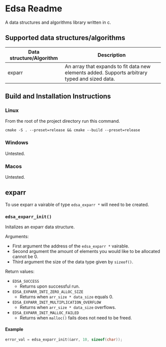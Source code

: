 # Edsa Readme
A data structures and algorithms library written in c.
## Supported data structures/algorithms
| Data structure/Algorithm | Description |
| --- | --- |
| exparr | An array that expands to fit data new elements added. Supports arbitrary typed and sized data. |
## Build and Installation Instructions
### Linux
From the root of the project directory run this command.

```cmake -S . --preset=release && cmake --build --preset=release```
### Windows 
Untested.
### Macos
Untested.

## exparr
To use exparr a vairable of type `edsa_exparr *` will need to be created.

###  `edsa_exparr_init()`
Initalizes an exparr data structure.

Arguments:
 - First argument the address of the `edsa_exparr *` vairable.
 - Second argument the amount of elements you would like to be allocated cannot be 0.
 - Third argument the size of the data type given by `sizeof()`.

Return values:
 - `EDSA_SUCCESS`
   - Returns upon successful run.
 - `EDSA_EXPARR_INTI_ZERO_ALLOC_SIZE`
   - Returns when `arr_size * data_size` equals 0.
 - `EDSA_EXPARR_INIT_MULTIPLICATION_OVERFLOW`
   - Returns when `arr_size * data_size` overflows.
 - `EDSA_EXPARR_INIT_MALLOC_FAILED`
   - Returns when `malloc()` fails does not need to be freed.

#### Example
```c
error_val = edsa_exparr_init(&arr, 10, sizeof(char));
```
